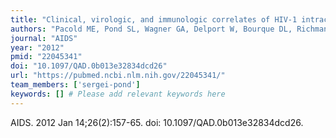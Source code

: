 ```yaml
---
title: "Clinical, virologic, and immunologic correlates of HIV-1 intraclade B dual infection among men who have sex with men"
authors: "Pacold ME, Pond SL, Wagner GA, Delport W, Bourque DL, Richman DD, Little SJ, Smith DM."
journal: "AIDS"
year: "2012"
pmid: "22045341"
doi: "10.1097/QAD.0b013e32834dcd26"
url: "https://pubmed.ncbi.nlm.nih.gov/22045341/"
team_members: ['sergei-pond']
keywords: [] # Please add relevant keywords here
---
```

AIDS. 2012 Jan 14;26(2):157-65. doi: 10.1097/QAD.0b013e32834dcd26.